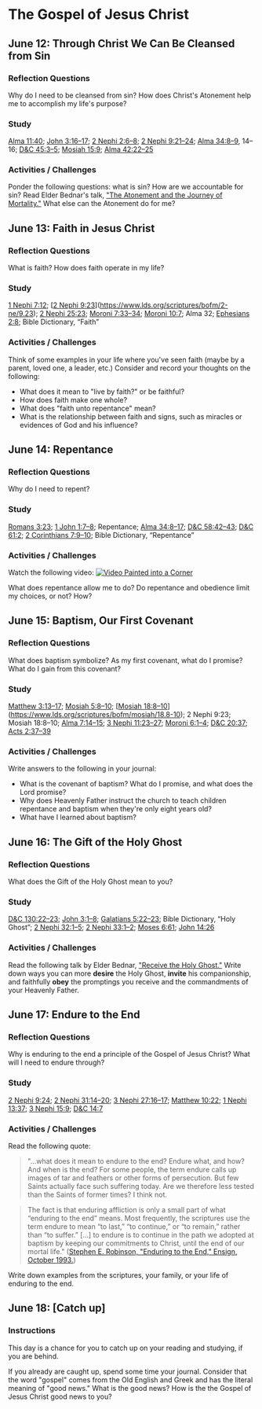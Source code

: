 # The Gospel of Jesus Christ
## June 12: Through Christ We Can Be Cleansed from Sin

### Reflection Questions
Why do I need to be cleansed from sin? How does Christ's Atonement help me to accomplish my life's purpose?

### Study
[Alma 11:40](https://www.lds.org/scriptures/bofm/alma/11.40); [John 3:16–17](https://www.lds.org/scriptures/nt/john/3.16-17); [2 Nephi 2:6–8](https://www.lds.org/scriptures/bofm/2-ne/2.6-8); [2 Nephi 9:21–24](https://www.lds.org/scriptures/bofm/2-ne/9.21-24); [Alma 34:8–9](https://www.lds.org/scriptures/bofm/alma/34.8-9), 14–16; [D&C 45:3–5](https://www.lds.org/scriptures/dc-testament/dc/45.3-5); [Mosiah 15:9](https://www.lds.org/scriptures/bofm/mosiah/15.9); [Alma 42:22–25](https://www.lds.org/scriptures/bofm/alma/42.22-25)

### Activities / Challenges

Ponder the following questions: what is sin? How are we accountable for sin? Read Elder Bednar's talk, ["The Atonement and the Journey of Mortality."](https://www.lds.org/ensign/2012/04/the-atonement-and-the-journey-of-mortality?lang=eng) What else can the Atonement do for me?

## June 13: Faith in Jesus Christ

### Reflection Questions
What is faith? How does faith operate in my life?

### Study
[1 Nephi 7:12](https://www.lds.org/scriptures/bofm/1-ne/7.12); [[2 Nephi 9:23](https://www.lds.org/scriptures/bofm/2-ne/9.23)](https://www.lds.org/scriptures/bofm/2-ne/9.23); [2 Nephi 25:23](https://www.lds.org/scriptures/bofm/2-ne/25.23); [Moroni 7:33–34](https://www.lds.org/scriptures/bofm/moro/7.33-34); [Moroni 10:7](https://www.lds.org/scriptures/bofm/moro/10.7); Alma 32; [Ephesians 2:8](https://www.lds.org/scriptures/nt/eph/2.8); Bible Dictionary, “Faith”

### Activities / Challenges
Think of some examples in your life where you've seen faith (maybe by a parent, loved one, a leader, etc.) Consider and record your thoughts on the following: 

* What does it mean to "live by faith?" or be faithful?
* How does faith make one whole?
* What does "faith unto repentance" mean?
* What is the relationship between faith and signs, such as miracles or evidences of God and his influence?

## June 14: Repentance

### Reflection Questions
Why do I need to repent?

### Study
[Romans 3:23](https://www.lds.org/scriptures/nt/rom/3.23); [1 John 1:7–8](https://www.lds.org/scriptures/nt/1-jn/1.7-8); Repentance; [Alma 34:8–17](https://www.lds.org/scriptures/bofm/alma/34.8-17); [D&C 58:42–43](https://www.lds.org/scriptures/dc-testament/dc/58.42-43); [D&C 61:2](https://www.lds.org/scriptures/dc-testament/dc/61.2); [2 Corinthians 7:9–10](https://www.lds.org/scriptures/nt/2-cor/7.9-10); Bible Dictionary, “Repentance”

### Activities / Challenges
Watch the following video:
[![Video Painted into a Corner](https://img.youtube.com/vi/I4fEvzWLtSo/0.jpg)](https://www.youtube.com/watch?v=I4fEvzWLtSo)

What does repentance allow me to do? Do repentance and obedience limit my choices, or not? How?

## June 15: Baptism, Our First Covenant

### Reflection Questions
What does baptism symbolize? As my first covenant, what do I promise? What do I gain from this covenant?

### Study
[Matthew 3:13–17](https://www.lds.org/scriptures/nt/matt/3.13-17); [Mosiah 5:8–10](https://www.lds.org/scriptures/bofm/mosiah/5.8-10); [[Mosiah 18:8–10](https://www.lds.org/scriptures/bofm/mosiah/18.8-10)](https://www.lds.org/scriptures/bofm/mosiah/18.8-10); 2 Nephi 9:23; Mosiah 18:8–10; [Alma 7:14–15](https://www.lds.org/scriptures/bofm/alma/7.14-15); [3 Nephi 11:23–27](https://www.lds.org/scriptures/bofm/3-ne/11.23-27); [Moroni 6:1–4](https://www.lds.org/scriptures/bofm/moro/6.1-4); [D&C 20:37](https://www.lds.org/scriptures/dc-testament/dc/20.37); [Acts 2:37–39](https://www.lds.org/scriptures/nt/acts/2.37-39)

### Activities / Challenges
Write answers to the following in your journal:

* What is the covenant of baptism? What do I promise, and what does the Lord promise? 
* Why does Heavenly Father instruct the church to teach children repentance and baptism when they're only eight years old? 
* What have I learned about baptism?

## June 16: The Gift of the Holy Ghost

### Reflection Questions
What does the Gift of the Holy Ghost mean to you?

### Study
[D&C 130:22–23](https://www.lds.org/scriptures/dc-testament/dc/130.22-23); [John 3:1–8](https://www.lds.org/scriptures/nt/john/3.1-8); [Galatians 5:22–23](https://www.lds.org/scriptures/nt/gal/5.22-23); Bible Dictionary, “Holy Ghost”; [2 Nephi 32:1–5](https://www.lds.org/scriptures/bofm/2-ne/32.1-5); [2 Nephi 33:1–2](https://www.lds.org/scriptures/bofm/2-ne/33.1-2); [Moses 6:61](https://www.lds.org/scriptures/pgp/moses/6.61); [John 14:26](https://www.lds.org/scriptures/nt/john/14.26)

### Activities / Challenges
Read the following talk by Elder Bednar, ["Receive the Holy Ghost."](https://www.lds.org/general-conference/2010/10/receive-the-holy-ghost?lang=eng) Write down ways you can more **desire** the Holy Ghost, **invite** his companionship, and faithfully **obey** the promptings you receive and the commandments of your Heavenly Father.

## June 17: Endure to the End

### Reflection Questions
Why is enduring to the end a principle of the Gospel of Jesus Christ? What will I need to endure through?

### Study
[2 Nephi 9:24](https://www.lds.org/scriptures/bofm/2-ne/9.24); [2 Nephi 31:14–20](https://www.lds.org/scriptures/bofm/2-ne/31.14-20); [3 Nephi 27:16–17](https://www.lds.org/scriptures/bofm/3-ne/27.16-17); [Matthew 10:22](https://www.lds.org/scriptures/nt/matt/10.22); [1 Nephi 13:37](https://www.lds.org/scriptures/bofm/1-ne/13.37); [3 Nephi 15:9](https://www.lds.org/scriptures/bofm/3-ne/15.9); [D&C 14:7](https://www.lds.org/scriptures/dc-testament/dc/14.7)

### Activities / Challenges
Read the following quote:
>"...what does it mean to endure to the end? Endure what, and how? And when is the end? For some people, the term endure calls up images of tar and feathers or other forms of persecution. But few Saints actually face such suffering today. Are we therefore less tested than the Saints of former times? I think not.

>The fact is that enduring affliction is only a small part of what “enduring to the end” means. Most frequently, the scriptures use the term endure to mean “to last,” “to continue,” or “to remain,” rather than “to suffer.”  [...] to endure is to continue in the path we adopted at baptism by keeping our commitments to Christ, until the end of our mortal life." ([Stephen E. Robinson, "Enduring to the End," Ensign, October 1993.](https://www.lds.org/ensign/1993/10/enduring-to-the-end?lang=eng))

Write down examples from the scriptures, your family, or your life of enduring to the end.

## June 18: [Catch up]

### Instructions

This day is a chance for you to catch up on your reading and studying, if you are behind.

If you already are caught up, spend some time your journal. Consider that the word "gospel" comes from the Old English and Greek and has the literal meaning of "good news." What is the good news? How is the the Gospel of Jesus Christ good news to you?
